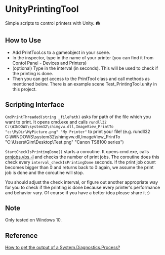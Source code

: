 # UnityPrintingTool
Simple scripts to control printers with Unity. 🖨

How to Use
---
- Add PrintTool.cs to a gameobject in your scene.
- In the inspector, type in the name of your printer (you can find it from Contol Panel - Devices and Printers)
- (optional) Type in the interval (in seconds). This will be used to check if the printing is done.
- Then you can get access to the PrintTool class and call methods as mentioned below. There is an example scene Test_PrintingTool.unity in this project.

Scripting Interface
---
`CmdPrintThreaded(string _filePath)` asks for path of the file which you want to print. It opens cmd.exe and calls `rundll32 C:\WINDOWS\system32\shimgvw.dll,ImageView_PrintTo "c:\MyDir\MyPicture.png" "My Printer"` to print your file!
(e.g. rundll32 C:\WINDOWS\system32\shimgvw.dll,ImageView_PrintTo "C:\Users\Gim\Desktop\Test.png" "Canon TS8100 series")

`StartCheckIsPrintingDone()` starts a coroutine. It opens cmd.exe, calls [prnjobs.vbs -l](http://www.windowscommandline.com/prnjobs-vbs/) and checks the number of print jobs. The coroutine does this check every `interval_checkIsPrintingDone` seconds. If the print job count becomes bigger than 0 and returns back to 0 again, we assume the print job is done and the coroutine will stop.

You should adjust the check interval, or figure out another appropriate way for you to check if the printing is done because every printer's performance and behavior vary. Of course if you have a better idea please share it :)

Note
---
Only tested on Windows 10.

Reference
---
[How to get the output of a System.Diagnostics.Process?](https://stackoverflow.com/questions/1390559/how-to-get-the-output-of-a-system-diagnostics-process)
